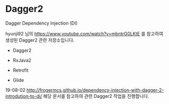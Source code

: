 # Dagger2
Dagger  Dependency Injection (DI)

hyunji92 님의
https://www.youtube.com/watch?v=mbntrG0LKtE 를 참고하여 
생성된 Dagger2 관련 저장소입니다.

* Dagger2

* RxJava2

* Retrofit 

* Glide


19-08-02
http://frogermcs.github.io/dependency-injection-with-dagger-2-introdution-to-di/
해당 문서를 참고하여 관련 Dagger2 작업을 진행합니다.
